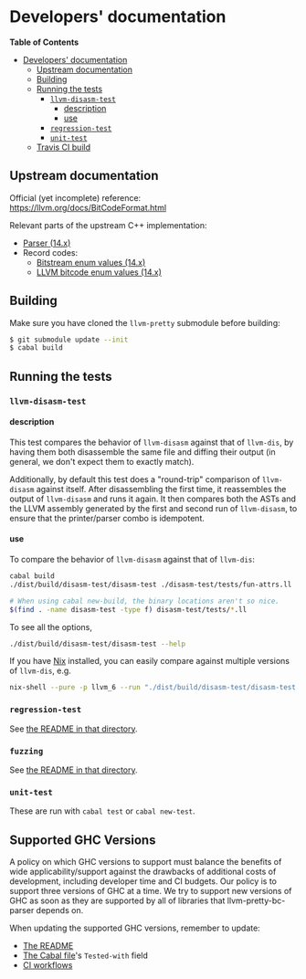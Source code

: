 # Developers' documentation

<!-- markdown-toc start - Don't edit this section. Run M-x markdown-toc-refresh-toc -->
**Table of Contents**

- [Developers' documentation](#developers-documentation)
    - [Upstream documentation](#upstream-documentation)
    - [Building](#building)
    - [Running the tests](#running-the-tests)
        - [`llvm-disasm-test`](#llvm-disasm-test)
            - [description](#description)
            - [use](#use)
        - [`regression-test`](#regression-test)
        - [`unit-test`](#unit-test)
    - [Travis CI build](#travis-ci-build)

<!-- markdown-toc end -->

## Upstream documentation

Official (yet incomplete) reference: https://llvm.org/docs/BitCodeFormat.html

Relevant parts of the upstream C++ implementation:
 + [Parser (14.x)](https://github.com/llvm/llvm-project/blob/release/14.x/llvm/lib/Bitcode/Reader/BitcodeReader.cpp)
 + Record codes:
   * [Bitstream enum values (14.x)](https://github.com/llvm/llvm-project/blob/release/14.x/llvm/include/llvm/Bitstream/BitCodes.h)
   * [LLVM bitcode enum values (14.x)](https://github.com/llvm/llvm-project/blob/release/14.x/llvm/include/llvm/Bitcode/LLVMBitCodes.h)

## Building

Make sure you have cloned the `llvm-pretty` submodule before building:

```bash
$ git submodule update --init
$ cabal build
```

## Running the tests

### `llvm-disasm-test`

#### description

This test compares the behavior of `llvm-disasm` against that of `llvm-dis`, by
having them both disassemble the same file and diffing their output (in general,
we don't expect them to exactly match).

Additionally, by default this test does a "round-trip" comparison of
`llvm-disasm` against itself. After disassembling the first time, it reassembles
the output of `llvm-disasm` and runs it again. It then compares both the
ASTs and the LLVM assembly generated by the first and second run of
`llvm-disasm`, to ensure that the printer/parser combo is idempotent.

#### use

To compare the behavior of `llvm-disasm` against that of `llvm-dis`:
```bash
cabal build
./dist/build/disasm-test/disasm-test ./disasm-test/tests/fun-attrs.ll

# When using cabal new-build, the binary locations aren't so nice.
$(find . -name disasm-test -type f) disasm-test/tests/*.ll
```
To see all the options,
```bash
./dist/build/disasm-test/disasm-test --help
```

If you have [Nix](https://nixos.org/nix/) installed, you can easily compare
against multiple versions of `llvm-dis`, e.g.
```bash
nix-shell --pure -p llvm_6 --run "./dist/build/disasm-test/disasm-test ./disasm-test/tests/fun-attrs.ll"
```

### `regression-test`

See [the README in that directory](../regression-test/README.md).

### `fuzzing`

See [the README in that directory](../fuzzing/README.md).

### `unit-test`

These are run with `cabal test` or `cabal new-test`.

## Supported GHC Versions

A policy on which GHC versions to support must balance the benefits of wide
applicability/support against the drawbacks of additional costs of development,
including developer time and CI budgets. Our policy is to support three versions
of GHC at a time. We try to support new versions of GHC as soon as they are
supported by all of libraries that llvm-pretty-bc-parser depends on.

When updating the supported GHC versions, remember to update:

- [The README](../README.md)
- [The Cabal file](../llvm-pretty-bc-parser.cabal)'s `Tested-with` field
- [CI workflows](../.github/workflows)
